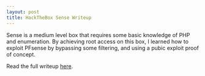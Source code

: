 ```yaml
---
layout: post
title: HackTheBox Sense Writeup
---
```


Sense is a medium level box that requires some basic knowledge of PHP and enumeration. By achieving root access on this box, I learned how to exploit PFsense by bypassing some filtering, and using a pubic exploit proof of concept.

Read the full writeup [here](https://burntxnoodle.github.io/writeups/HTB-Sense/).